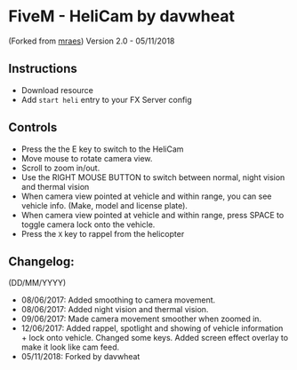 # FiveM - HeliCam by davwheat

(Forked from [mraes](https://www.github.com/mraes))
Version 2.0 - 05/11/2018

## Instructions

* Download resource
* Add `start heli` entry to your FX Server config

## Controls 

* Press the the E key to switch to the HeliCam
* Move mouse to rotate camera view.
* Scroll to zoom in/out.
* Use the RIGHT MOUSE BUTTON to switch between normal, night vision and thermal vision
* When camera view pointed at vehicle and within range, you can see vehicle info. (Make, model and license plate).
* When camera view pointed at vehicle and within range, press SPACE to toggle camera lock onto the vehicle.
* Press the `X` key to rappel from the helicopter

## Changelog:

(DD/MM/YYYY)

* 08/06/2017: Added smoothing to camera movement.
* 08/06/2017: Added night vision and thermal vision.
* 09/06/2017: Made camera movement smoother when zoomed in.
* 12/06/2017: Added rappel, spotlight and showing of vehicle information + lock onto vehicle. Changed some keys. Added screen effect overlay to make it look like cam feed.
* 05/11/2018: Forked by davwheat